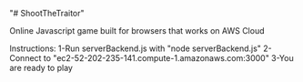 "# ShootTheTraitor" 

Online Javascript game built for browsers that works on AWS Cloud

Instructions:
1-Run serverBackend.js with "node serverBackend.js"
2-Connect to "ec2-52-202-235-141.compute-1.amazonaws.com:3000"
3-You are ready to play 
